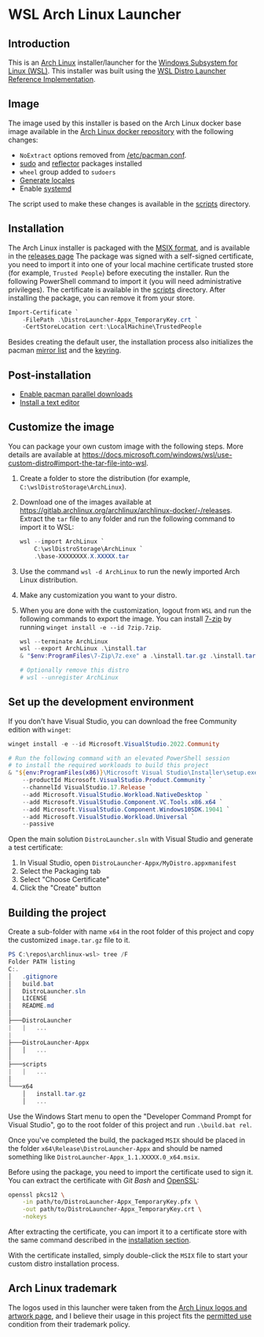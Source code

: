 # WSL Arch Linux Launcher

## Introduction

This is an [Arch Linux](https://archlinux.org) installer/launcher for the
[Windows Subsystem for Linux (WSL)](https://docs.microsoft.com/windows/wsl/).
This installer was built using the [WSL Distro Launcher Reference
Implementation](https://github.com/microsoft/WSL-DistroLauncher).

## Image

The image used by this installer is based on the Arch Linux docker base image
available in the [Arch Linux docker
repository](https://gitlab.archlinux.org/archlinux/archlinux-docker/-/releases)
with the following changes:

- `NoExtract` options removed from
[/etc/pacman.conf](https://archlinux.org/pacman/pacman.conf.5.html).
- [sudo](https://archlinux.org/packages/core/x86_64/sudo/) and
[reflector](https://archlinux.org/packages/extra/any/reflector/) packages
installed
- `wheel` group added to `sudoers`
- [Generate locales](https://wiki.archlinux.org/title/locale#Generating_locales)
- Enable [systemd](https://aka.ms/wslsystemd)

The script used to make these changes is available in the
[scripts](./scripts/1-arch.sh) directory.

## Installation

The Arch Linux installer is packaged with the [MSIX
format](https://docs.microsoft.com/windows/msix/), and is available in the
[releases
page](https://github.com/DevelopersCommunity/WSL-DistroLauncher/releases) The
package was signed with a self-signed certificate, you need to import it into
one of your local machine certificate trusted store (for example, `Trusted
People`) before executing the installer. Run the following PowerShell command to
import it (you will need administrative privileges). The certificate is
available in the [scripts](./scripts/DistroLauncher-Appx_TemporaryKey.crt)
directory. After installing the package, you can remove it from your store.

```powershell
Import-Certificate `
    -FilePath .\DistroLauncher-Appx_TemporaryKey.crt `
    -CertStoreLocation cert:\LocalMachine\TrustedPeople
```

Besides creating the default user, the installation process also initializes the
pacman [mirror list](https://wiki.archlinux.org/title/mirrors) and the
[keyring](https://wiki.archlinux.org/title/Pacman/Package_signing#Resetting_all_the_keys).

## Post-installation

- [Enable pacman parallel
downloads](https://wiki.archlinux.org/title/Pacman#Enabling_parallel_downloads)
- [Install a text
editor](https://wiki.archlinux.org/title/Category:Text_editors)

## Customize the image

You can package your own custom image with the following steps. More details are
available at
<https://docs.microsoft.com/windows/wsl/use-custom-distro#import-the-tar-file-into-wsl>.

1. Create a folder to store the distribution (for example,
`C:\wslDistroStorage\ArchLinux`).
1. Download one of the images available at
<https://gitlab.archlinux.org/archlinux/archlinux-docker/-/releases>. Extract
the `tar` file to any folder and run the following command to import it to WSL:

    ```powershell
    wsl --import ArchLinux `
        C:\wslDistroStorage\ArchLinux `
        .\base-XXXXXXXX.X.XXXXX.tar
    ```

1. Use the command `wsl -d ArchLinux` to run the newly imported Arch Linux
distribution.
1. Make any customization you want to your distro.
1. When you are done with the customization, logout from `WSL` and run the
following commands to export the image. You can install
[7-zip](https://7-zip.org/) by running `winget install -e --id 7zip.7zip`.

    ```powershell
    wsl --terminate ArchLinux
    wsl --export ArchLinux .\install.tar
    & "$env:ProgramFiles\7-Zip\7z.exe" a .\install.tar.gz .\install.tar
    
    # Optionally remove this distro
    # wsl --unregister ArchLinux
    ```

## Set up the development environment

If you don't have Visual Studio, you can download the free Community edition
with `winget`:

```powershell
winget install -e --id Microsoft.VisualStudio.2022.Community

# Run the following command with an elevated PowerShell session
# to install the required workloads to build this project
& "${env:ProgramFiles(x86)}\Microsoft Visual Studio\Installer\setup.exe" modify `
    --productId Microsoft.VisualStudio.Product.Community `
    --channelId VisualStudio.17.Release `
    --add Microsoft.VisualStudio.Workload.NativeDesktop `
    --add Microsoft.VisualStudio.Component.VC.Tools.x86.x64 `
    --add Microsoft.VisualStudio.Component.Windows10SDK.19041 `
    --add Microsoft.VisualStudio.Workload.Universal `
    --passive
```

Open the main solution `DistroLauncher.sln` with Visual Studio and generate a
test certificate:

1. In Visual Studio, open `DistroLauncher-Appx/MyDistro.appxmanifest`
1. Select the Packaging tab
1. Select "Choose Certificate"
1. Click the "Create" button

## Building the project

Create a sub-folder with name `x64` in the root folder of this project and copy
the customized `image.tar.gz` file to it.

```powershell
PS C:\repos\archlinux-wsl> tree /F
Folder PATH listing
C:.
│   .gitignore
│   build.bat
│   DistroLauncher.sln
│   LICENSE
│   README.md
│
├───DistroLauncher
|   |   ...
|
├───DistroLauncher-Appx
│   │   ...
│
├───scripts
|   |   ...
│
└───x64
    │   install.tar.gz
    │   ...
```

Use the Windows Start menu to open the "Developer Command Prompt for Visual
Studio", go to the root folder of this project and run `.\build.bat rel`.

Once you've completed the build, the packaged `MSIX` should be placed in the
folder `x64\Release\DistroLauncher-Appx` and should be named something like
`DistroLauncher-Appx_1.1.XXXXX.0_x64.msix`.

Before using the package, you need to import the certificate used to sign it.
You can extract the certificate with _Git Bash_ and
[OpenSSL](https://www.openssl.org/):

```bash
openssl pkcs12 \
    -in path/to/DistroLauncher-Appx_TemporaryKey.pfx \
    -out path/to/DistroLauncher-Appx_TemporaryKey.crt \
    -nokeys
```

After extracting the certificate, you can import it to a certificate store with
the same command described in the [installation section](#installation).

With the certificate installed, simply double-click the `MSIX` file to start
your custom distro installation process.

## Arch Linux trademark

The logos used in this launcher were taken from the [Arch Linux logos and
artwork page](https://archlinux.org/art/), and I believe their usage in this
project fits the [permitted
use](https://wiki.archlinux.org/title/DeveloperWiki:TrademarkPolicy#Permitted_Use)
condition from their trademark policy.

